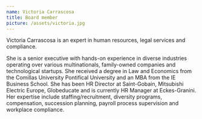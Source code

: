 ```yaml
---
name: Victoria Carrascosa
title: Board member
picture: /assets/victoria.jpg
---
```


Victoria Carrascosa is an expert in human resources, legal services and compliance. 

She is a senior executive with hands-on experience in diverse industries operating over various multinationals, family-owned companies and technological startups. She received a degree in Law and Economics from the Comillas University Pontifical University and an MBA from the IE Business School. She has been HR Director at Saint-Gobain, Mitsubishi Electric Europe, Globeducate and is currently HR Manager at Eckes-Granini. Her expertise include staffing/recruitment, diversity programs, compensation, succession planning, payroll process supervision and workplace compliance. 
